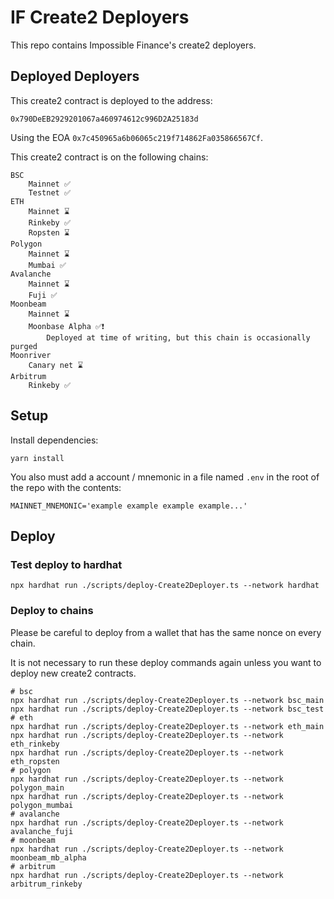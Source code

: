 # IF Create2 Deployers

This repo contains Impossible Finance's create2 deployers.

## Deployed Deployers

This create2 contract is deployed to the address:

```
0x790DeEB2929201067a460974612c996D2A25183d
```

Using the EOA `0x7c450965a6b06065c219f714862Fa035866567Cf`.

This create2 contract is on the following chains:

```
BSC
    Mainnet ✅
    Testnet ✅
ETH
    Mainnet ⌛
    Rinkeby ✅
    Ropsten ⌛
Polygon
    Mainnet ⌛
    Mumbai ✅
Avalanche
    Mainnet ⌛
    Fuji ✅
Moonbeam
    Mainnet ⌛
    Moonbase Alpha ✅❗
        Deployed at time of writing, but this chain is occasionally purged
Moonriver
    Canary net ⌛
Arbitrum
    Rinkeby ✅
```

## Setup

Install dependencies:

```
yarn install
```

You also must add a account / mnemonic in a file named `.env` in the root of the repo with the contents:

```
MAINNET_MNEMONIC='example example example example...'
```

## Deploy

### Test deploy to hardhat

```
npx hardhat run ./scripts/deploy-Create2Deployer.ts --network hardhat
```

### Deploy to chains

Please be careful to deploy from a wallet that has the same nonce on every chain.

It is not necessary to run these deploy commands again unless you want to deploy new create2 contracts.

```
# bsc
npx hardhat run ./scripts/deploy-Create2Deployer.ts --network bsc_main
npx hardhat run ./scripts/deploy-Create2Deployer.ts --network bsc_test
# eth
npx hardhat run ./scripts/deploy-Create2Deployer.ts --network eth_main
npx hardhat run ./scripts/deploy-Create2Deployer.ts --network eth_rinkeby
npx hardhat run ./scripts/deploy-Create2Deployer.ts --network eth_ropsten
# polygon
npx hardhat run ./scripts/deploy-Create2Deployer.ts --network polygon_main
npx hardhat run ./scripts/deploy-Create2Deployer.ts --network polygon_mumbai
# avalanche
npx hardhat run ./scripts/deploy-Create2Deployer.ts --network avalanche_fuji
# moonbeam
npx hardhat run ./scripts/deploy-Create2Deployer.ts --network moonbeam_mb_alpha
# arbitrum
npx hardhat run ./scripts/deploy-Create2Deployer.ts --network arbitrum_rinkeby
```
